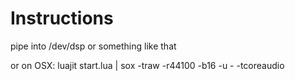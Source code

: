 Instructions
============
pipe into /dev/dsp or something like that

or on OSX:
    luajit start.lua | sox -traw -r44100 -b16 -u - -tcoreaudio